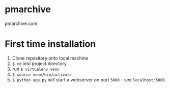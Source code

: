 # pmarchive
pmarchive.com

# First time installation
 1. Clone repository onto local machine
 2. `$ cd` into project directory
 3. run `$ virtualenv venv`
 4. `$ source venv/bin/activate`
 5. `$ python app.py` will start a webserver on port `5000` - see `localhost:5000`
